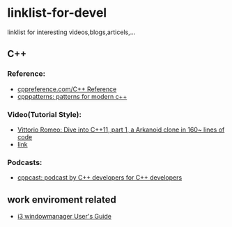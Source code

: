 linklist-for-devel
=======

linklist for interesting videos,blogs,articels,...

## C++
### Reference:
 * [cppreference.com/C++ Reference ](http://en.cppreference.com/w/cpp)
 * [cpppatterns: patterns for modern c++](https://cpppatterns.com/)
### Video(Tutorial Style):
  * [Vittorio Romeo:
 Dive into C++11, part 1, a Arkanoid clone in 160~ lines of code](https://www.youtube.com/watch?v=_4K3tsKa1Uc)
  * [link](http://example.com)
### Podcasts:
 * [cppcast: podcast by C++ developers for C++ developers](https://cppcast.com/archives/)


## work enviroment related
 * [i3 windowmanager User's Guide ](https://i3wm.org/docs/userguide.html)
 
